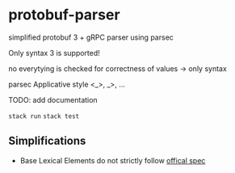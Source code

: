 # protobuf-parser

simplified protobuf 3 + gRPC parser using parsec

Only syntax 3 is supported!

no everytying is checked for correctness of values -> only syntax

parsec Applicative style <_>, _>, ...

TODO: add documentation

`stack run`
`stack test`

## Simplifications

- Base Lexical Elements do not strictly follow [offical spec](https://protobuf.dev/reference/protobuf/proto3-spec/#lexical_elements)
